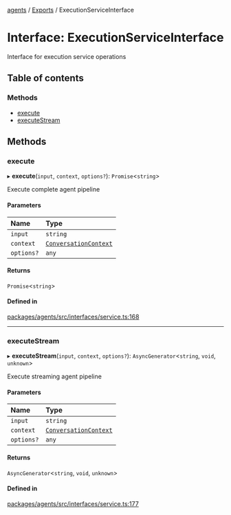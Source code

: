 <!-- 
 ⚠️  AUTO-GENERATED FILE - DO NOT EDIT MANUALLY
 This file is automatically generated by scripts/docs-generator.js
 To make changes, edit the source TypeScript files or update the generator script
-->

[agents](../../) / [Exports](../modules) / ExecutionServiceInterface

# Interface: ExecutionServiceInterface

Interface for execution service operations

## Table of contents

### Methods

- [execute](ExecutionServiceInterface#execute)
- [executeStream](ExecutionServiceInterface#executestream)

## Methods

### execute

▸ **execute**(`input`, `context`, `options?`): `Promise`\<`string`\>

Execute complete agent pipeline

#### Parameters

| Name | Type |
| :------ | :------ |
| `input` | `string` |
| `context` | [`ConversationContext`](ConversationContext) |
| `options?` | `any` |

#### Returns

`Promise`\<`string`\>

#### Defined in

[packages/agents/src/interfaces/service.ts:168](https://github.com/woojubb/robota/blob/1b62bb02b890c71ae884378577a1521b0f8628be/packages/agents/src/interfaces/service.ts#L168)

___

### executeStream

▸ **executeStream**(`input`, `context`, `options?`): `AsyncGenerator`\<`string`, `void`, `unknown`\>

Execute streaming agent pipeline

#### Parameters

| Name | Type |
| :------ | :------ |
| `input` | `string` |
| `context` | [`ConversationContext`](ConversationContext) |
| `options?` | `any` |

#### Returns

`AsyncGenerator`\<`string`, `void`, `unknown`\>

#### Defined in

[packages/agents/src/interfaces/service.ts:177](https://github.com/woojubb/robota/blob/1b62bb02b890c71ae884378577a1521b0f8628be/packages/agents/src/interfaces/service.ts#L177)
